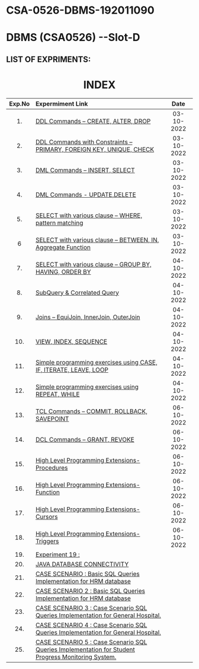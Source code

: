 # CSA-0526-DBMS-192011090

# DBMS (CSA0526) --Slot-D
## LIST OF EXPRIMENTS:

<h1 align="center"> INDEX </h1>



|Exp.No 		|Expermiment Link  	|Date 	|
|:---:|:---|:---:|
|1.		|[DDL Commands – CREATE, ALTER, DROP ](https://github.com/Gowtham152003/CSA-0526-DBMS-192011090/blob/main/EXP%201%20DBMS.txt )	|03-10-2022	|
|2.		|[DDL Commands with Constraints – PRIMARY, FOREIGN KEY, UNIQUE, CHECK ](https://github.com/Gowtham152003/CSA-0526-DBMS-192011090/blob/main/EXP%202%20DBMS.txt)<br/>	|03-10-2022		|
|3.		|[DML Commands – INSERT, SELECT ](https://github.com/Gowtham152003/CSA-0526-DBMS-192011090/blob/main/EXP%203%20DBMS.txt)<br/>	|03-10-2022		|
|4.		|[DML Commands - UPDATE,DELETE ](https://github.com/Gowtham152003/CSA-0526-DBMS-192011090/blob/main/EXP%204%20DBMS.txt)<br/>	|03-10-2022		|
|5.		|[SELECT with various clause – WHERE, pattern matching ](https://github.com/Gowtham152003/CSA-0526-DBMS-192011090/blob/main/EXP%205%20DBMS.txt)<br/>	|03-10-2022		|
|6		|[SELECT with various clause – BETWEEN, IN, Aggregate Function ](https://github.com/Gowtham152003/CSA-0526-DBMS-192011090/blob/main/EXP%206%20DBMS.txt)<br/>	|03-10-2022		|
|7.		|[SELECT with various clause – GROUP BY, HAVING, ORDER BY ](https://github.com/Gowtham152003/CSA-0526-DBMS-192011090/blob/main/EXP%207%20DBMS.txt)<br/>	|04-10-2022			|
|8.		|[SubQuery & Correlated Query ](#exp8)<br/>	|  04-10-2022	     	|
|9.		|[Joins – EquiJoin, InnerJoin, OuterJoin](#exp9)<br/>	| 04-10-2022	 	|
|10.		|[VIEW, INDEX, SEQUENCE ](#exp10)<br/>	|  04-10-2022		|
|11.		|[Simple programming  exercises using CASE, IF, ITERATE, LEAVE, LOOP ](#exp11)<br/>	| 04-10-2022			|
|12.		|[Simple programming  exercises using REPEAT, WHILE](#exp12)<br/>	|  04-10-2022	    |
|13.		|[TCL Commands – COMMIT, ROLLBACK, SAVEPOINT ](#exp13)<br/>	| 06-10-2022 		|
|14.		|[DCL Commands – GRANT, REVOKE ](#exp14)<br/>	|     06-10-2022 				|
|15.		|[High Level Programming Extensions-Procedures ](#exp15)<br/>	|   06-10-2022 		 	|
|16.		|[High Level Programming Extensions-Function ](#exp16)<br/>	|    06-10-2022 				|
|17.		|[High Level Programming Extensions-Cursors ](#exp17)<br/>	|     06-10-2022 				|
|18.		|[High Level Programming Extensions-Triggers](#exp18)<br/>	|  06-10-2022 		 		|
|19.		|[Experiment 19 :](#exp18)<br/>	|    	|
|20.		|[JAVA DATABASE CONNECTIVITY ](#exp20)<br/>	|    	|
|21.		|[CASE SCENARIO : Basic SQL Queries Implementation for HRM database](#exp21)<br/>	|     	|
|22.		|[CASE SCENARIO 2 : Basic SQL Queries Implementation for HRM database](#exp22)<br/>	|        	|
|23.		|[CASE SCENARIO 3 : Case Scenario SQL Queries Implementation for General Hospital.](#exp23)<br/>	|     	|
|24.		|[CASE SCENARIO 4 : Case Scenario SQL Queries Implementation for General Hospital.](#exp24)<br/>	|     	|
|25.		|[CASE SCENARIO 5 : Case Scenario SQL Queries Implementation for Student Progress Monitoring System. ](#exp25)<br/>	|   		|
